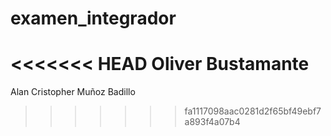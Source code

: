 # examen_integrador
<<<<<<< HEAD
Oliver Bustamante
=======

Alan Cristopher Muñoz Badillo
>>>>>>> fa1117098aac0281d2f65bf49ebf7a893f4a07b4
